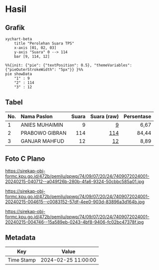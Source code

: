 # Hasil

## Grafik

```mermaid
xychart-beta
    title "Perolehan Suara TPS"
    x-axis [01, 02, 03]
    y-axis "Suara" 0 --> 114
    bar [9, 114, 12]
```

```mermaid
%%{init: {"pie": {"textPosition": 0.5}, "themeVariables": {"pieOuterStrokeWidth": "5px"}} }%%
pie showData
    "1" : 9
    "2" : 114
    "3" : 12
```

## Tabel

| No. | Nama Paslon    | Suara | Suara (raw) | Persentase |
|:--- |:-------------- | -----:| -----------:| ----------:|
| 1   | ANIES MUHAIMIN | 9     | [9][p-1]    | 6,67       |
| 2   | PRABOWO GIBRAN | 114   | [114][p-2]  | 84,44      |
| 3   | GANJAR MAHFUD  | 12    | [12][p-3]   | 8,89       |


[p-1]: https://github.com/gigit-pemilu/pemilu-2024-74-sulawesi-tenggara/blob/main/pilpres/hitung-suara/sub/74-sulawesi-tenggara/sub/09-konawe-utara/sub/07-sawa/sub/2024-pekaroa/sub/001-tps/sub/paslon-1.txt
[p-2]: https://github.com/gigit-pemilu/pemilu-2024-74-sulawesi-tenggara/blob/main/pilpres/hitung-suara/sub/74-sulawesi-tenggara/sub/09-konawe-utara/sub/07-sawa/sub/2024-pekaroa/sub/001-tps/sub/paslon-2.txt
[p-3]: https://github.com/gigit-pemilu/pemilu-2024-74-sulawesi-tenggara/blob/main/pilpres/hitung-suara/sub/74-sulawesi-tenggara/sub/09-konawe-utara/sub/07-sawa/sub/2024-pekaroa/sub/001-tps/sub/paslon-3.txt

## Foto C Plano

https://sirekap-obj-formc.kpu.go.id/472b/pemilu/ppwp/74/09/07/20/24/7409072024001-20240215-040712--a049f26b-280b-4fa6-9324-50cbbc585a01.jpg

https://sirekap-obj-formc.kpu.go.id/472b/pemilu/ppwp/74/09/07/20/24/7409072024001-20240215-004615--c0083152-57df-4ee0-903d-83896a3d164b.jpg

https://sirekap-obj-formc.kpu.go.id/472b/pemilu/ppwp/74/09/07/20/24/7409072024001-20240215-004746--15a589eb-0243-4bf8-9406-fc02bc47378f.jpg


## Metadata

| Key        | Value               |
| ---------- | ------------------- |
| Time Stamp | 2024-02-25 11:00:00 |



